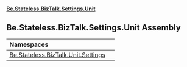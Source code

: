 #### [Be.Stateless.BizTalk.Settings.Unit](README.md 'README')

## Be.Stateless.BizTalk.Settings.Unit Assembly

| Namespaces | |
| :--- | :--- |
| [Be.Stateless.BizTalk.Unit.Settings](Be.Stateless.BizTalk.Unit.Settings.md 'Be.Stateless.BizTalk.Unit.Settings') | |
